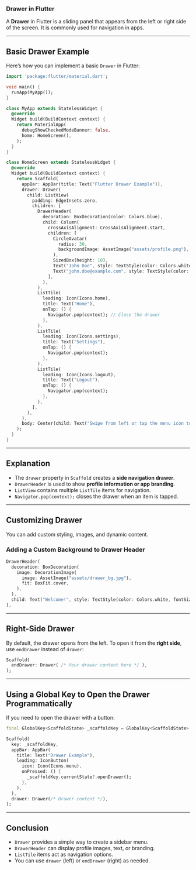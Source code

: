 ### **Drawer in Flutter**
A **Drawer** in Flutter is a sliding panel that appears from the left or right side of the screen. It is commonly used for navigation in apps.

---

## **Basic Drawer Example**
Here’s how you can implement a basic `Drawer` in Flutter:

```dart
import 'package:flutter/material.dart';

void main() {
  runApp(MyApp());
}

class MyApp extends StatelessWidget {
  @override
  Widget build(BuildContext context) {
    return MaterialApp(
      debugShowCheckedModeBanner: false,
      home: HomeScreen(),
    );
  }
}

class HomeScreen extends StatelessWidget {
  @override
  Widget build(BuildContext context) {
    return Scaffold(
      appBar: AppBar(title: Text("Flutter Drawer Example")),
      drawer: Drawer(
        child: ListView(
          padding: EdgeInsets.zero,
          children: [
            DrawerHeader(
              decoration: BoxDecoration(color: Colors.blue),
              child: Column(
                crossAxisAlignment: CrossAxisAlignment.start,
                children: [
                  CircleAvatar(
                    radius: 30,
                    backgroundImage: AssetImage("assets/profile.png"), // Replace with your image
                  ),
                  SizedBox(height: 10),
                  Text("John Doe", style: TextStyle(color: Colors.white, fontSize: 18)),
                  Text("john.doe@example.com", style: TextStyle(color: Colors.white70)),
                ],
              ),
            ),
            ListTile(
              leading: Icon(Icons.home),
              title: Text("Home"),
              onTap: () {
                Navigator.pop(context); // Close the drawer
              },
            ),
            ListTile(
              leading: Icon(Icons.settings),
              title: Text("Settings"),
              onTap: () {
                Navigator.pop(context);
              },
            ),
            ListTile(
              leading: Icon(Icons.logout),
              title: Text("Logout"),
              onTap: () {
                Navigator.pop(context);
              },
            ),
          ],
        ),
      ),
      body: Center(child: Text("Swipe from left or tap the menu icon to open drawer.")),
    );
  }
}
```

---

## **Explanation**
- The `drawer` property in `Scaffold` creates a **side navigation drawer**.
- `DrawerHeader` is used to show **profile information or app branding**.
- `ListView` contains multiple `ListTile` items for navigation.
- `Navigator.pop(context);` closes the drawer when an item is tapped.

---

## **Customizing Drawer**
You can add custom styling, images, and dynamic content.

### **Adding a Custom Background to Drawer Header**
```dart
DrawerHeader(
  decoration: BoxDecoration(
    image: DecorationImage(
      image: AssetImage("assets/drawer_bg.jpg"),
      fit: BoxFit.cover,
    ),
  ),
  child: Text("Welcome!", style: TextStyle(color: Colors.white, fontSize: 20)),
),
```

---

## **Right-Side Drawer**
By default, the drawer opens from the left. To open it from the **right side**, use `endDrawer` instead of `drawer`:

```dart
Scaffold(
  endDrawer: Drawer( /* Your drawer content here */ ),
);
```

---

## **Using a Global Key to Open the Drawer Programmatically**
If you need to open the drawer with a button:

```dart
final GlobalKey<ScaffoldState> _scaffoldKey = GlobalKey<ScaffoldState>();

Scaffold(
  key: _scaffoldKey,
  appBar: AppBar(
    title: Text("Drawer Example"),
    leading: IconButton(
      icon: Icon(Icons.menu),
      onPressed: () {
        _scaffoldKey.currentState?.openDrawer();
      },
    ),
  ),
  drawer: Drawer(/* Drawer content */),
);
```

---

## **Conclusion**
- `Drawer` provides a simple way to create a sidebar menu.
- `DrawerHeader` can display profile images, text, or branding.
- `ListTile` items act as navigation options.
- You can use `drawer` (left) or `endDrawer` (right) as needed.
